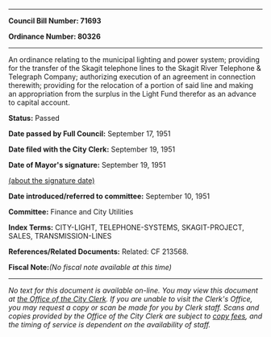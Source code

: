

********

**Council Bill Number: 71693**
   
**Ordinance Number: 80326**
********

 An ordinance relating to the municipal lighting and power system; providing for the transfer of the Skagit telephone lines to the Skagit River Telephone & Telegraph Company; authorizing execution of an agreement in connection therewith; providing for the relocation of a portion of said line and making an appropriation from the surplus in the Light Fund therefor as an advance to capital account.

**Status:** Passed
   
**Date passed by Full Council:** September 17, 1951
   
**Date filed with the City Clerk:** September 19, 1951
   
**Date of Mayor's signature:** September 19, 1951
   
[(about the signature date)](/~public/approvaldate.htm)
   
   
   
**Date introduced/referred to committee:** September 10, 1951
   
**Committee:** Finance and City Utilities
   
   
**Index Terms:** CITY-LIGHT, TELEPHONE-SYSTEMS, SKAGIT-PROJECT, SALES, TRANSMISSION-LINES

**References/Related Documents:** Related: CF 213568.

**Fiscal Note:**_(No fiscal note available at this time)_
********

_No text for this document is available on-line. You may view this document at [the Office of the City Clerk](http://www.seattle.gov/leg/clerk/contactUs.htm). If you are unable to visit the Clerk's Office, you may request a copy or scan be made for you by Clerk staff. Scans and copies provided by the Office of the City Clerk are subject to [copy fees](http://clerk.seattle.gov/~public/clerkfees.htm), and the timing of service is dependent on the availability of staff._

